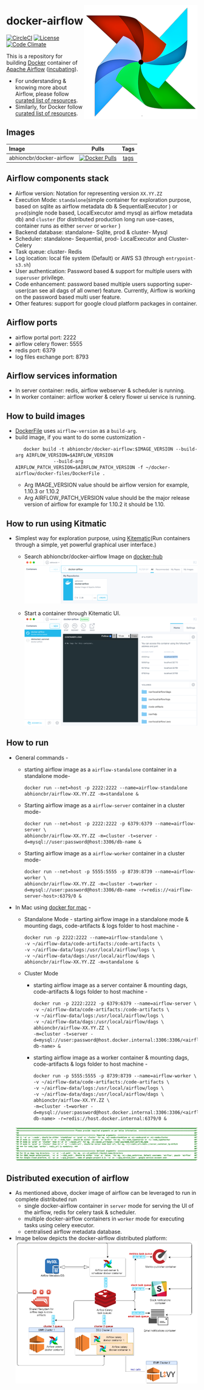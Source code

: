 [<img src="https://github.com/abhioncbr/docker-airflow/raw/master/airflow-logo.png" align="right">](https://airflow.apache.org/)
# docker-airflow
[![CircleCI](https://circleci.com/gh/abhioncbr/docker-airflow/tree/master.svg?style=svg)](https://circleci.com/gh/abhioncbr/docker-airflow/tree/master)
[![License](http://img.shields.io/:license-Apache%202-blue.svg)](http://www.apache.org/licenses/LICENSE-2.0.txt)
[![Code Climate](https://codeclimate.com/github/codeclimate/codeclimate/badges/gpa.svg)](https://codeclimate.com/github/abhioncbr/docker-airflow)

This is a repository for building [Docker](https://www.docker.com/) container of [Apache Airflow](https://airflow.apache.org/) ([incubating](https://incubator.apache.org/)).

* For understanding & knowing more about Airflow, please follow [curated list of resources](https://github.com/jghoman/awesome-apache-airflow).
* Similarly, for Docker follow [curated list of resources](https://github.com/veggiemonk/awesome-docker).

## Images

|Image|Pulls|Tags|
|:---|:---:|:---:|
|abhioncbr/docker-airflow|[![Docker Pulls](https://img.shields.io/docker/pulls/abhioncbr/docker-airflow.svg)](https://cloud.docker.com/u/abhioncbr/repository/docker/abhioncbr/docker-airflow)|[tags](https://cloud.docker.com/repository/docker/abhioncbr/docker-airflow/tags)|

## Airflow components stack
- Airflow version: Notation for representing version `XX.YY.ZZ`
- Execution Mode: `standalone`(simple container for exploration purpose, based on sqlite as airflow metadata db & SequentialExecutor ) or `prod`(single node based, LocalExecutor amd mysql as airflow metadata db) and `cluster` (for distributed production long run use-cases, container runs as either `server` or `worker` )
- Backend database: standalone- Sqlite, prod & cluster- Mysql
- Scheduler: standalone- Sequential, prod- LocalExecutor and Cluster- Celery
- Task queue: cluster- Redis
- Log location: local file system (Default) or AWS S3 (through `entrypoint-s3.sh`)
- User authentication: Password based & support for multiple users with `superuser` privilege.
- Code enhancement: password based multiple users supporting super-user(can see all dags of all owner) feature. Currently, Airflow is working on the password based multi user feature.
- Other features: support for google cloud platform packages in container.

## Airflow ports
- airflow portal port: 2222
- airflow celery flower: 5555
- redis port: 6379
- log files exchange port: 8793

## Airflow services information
- In server container: redis, airflow webserver & scheduler is running.
- In worker container: airflow worker & celery flower ui service is running.

## How to build images
* [DockerFile](docker-files/Dockerfile) uses `airflow-version` as a `build-arg`.
* build image, if you want to do some customization - 
    ```shell 
       docker build -t abhioncbr/docker-airflow:$IMAGE_VERSION --build-arg AIRFLOW_VERSION=$AIRFLOW_VERSION
                  --build-arg AIRFLOW_PATCH_VERSION=$AIRFLOW_PATCH_VERSION -f ~/docker-airflow/docker-files/DockerFile .
    ```
    * Arg IMAGE_VERSION value should be airflow version for example, 1.10.3 or 1.10.2
    * Arg AIRFLOW_PATCH_VERSION value should be the major release version of airflow for example for 1.10.2 it should be 1.10.

## How to run using Kitmatic
* Simplest way for exploration purpose, using [Kitematic](https://kitematic.com)(Run containers through a simple, yet powerful graphical user interface.) 
    * Search abhioncbr/docker-airflow Image on [docker-hub](https://hub.docker.com/r/abhioncbr/docker-airflow/) 
        [<img src="search-docker-airflow-Kitematic.png" alt="search-docker-airflow-Kitematic">](search-docker-airflow-Kitematic.png)
    
    * Start a container through Kitematic UI.
        [<img src="run-docker-airflow-Kitematic.png" alt="run-docker-airflow-Kitematic">](run-docker-airflow-Kitematic.png)

## How to run
* General commands -
    * starting airflow image as a `airflow-standalone` container in a standalone mode-
        ```shell
        docker run --net=host -p 2222:2222 --name=airflow-standalone abhioncbr/airflow-XX.YY.ZZ -m=standalone &
        ```
    
    * Starting airflow image as a `airflow-server` container in a cluster mode-
        ```shell
        docker run --net=host -p 2222:2222 -p 6379:6379 --name=airflow-server \
        abhioncbr/airflow-XX.YY.ZZ -m=cluster -t=server -d=mysql://user:password@host:3306/db-name &
        ```

    * Starting airflow image as a `airflow-worker` container in a cluster mode-
        ```shell
        docker run --net=host -p 5555:5555 -p 8739:8739 --name=airflow-worker \
        abhioncbr/airflow-XX.YY.ZZ -m=cluster -t=worker -d=mysql://user:password@host:3306/db-name -r=redis://<airflow-server-host>:6379/0 &
        ```

* In Mac using [docker for mac](https://docs.docker.com/docker-for-mac/install/) -
    * Standalone Mode - starting airflow image in a standalone mode & mounting dags, code-artifacts & logs folder to host machine -
        ```shell
        docker run -p 2222:2222 --name=airflow-standalone \
        -v ~/airflow-data/code-artifacts:/code-artifacts \
        -v ~/airflow-data/logs:/usr/local/airflow/logs \
        -v ~/airflow-data/dags:/usr/local/airflow/dags \
        abhioncbr/airflow-XX.YY.ZZ -m=standalone &
        ```     
    
    * Cluster Mode
        * starting airflow image as a server container & mounting dags, code-artifacts & logs folder to host machine -
            ```shell
            docker run -p 2222:2222 -p 6379:6379 --name=airflow-server \
            -v ~/airflow-data/code-artifacts:/code-artifacts \
            -v ~/airflow-data/logs:/usr/local/airflow/logs \
            -v ~/airflow-data/dags:/usr/local/airflow/dags \
            abhioncbr/airflow-XX.YY.ZZ \
            -m=cluster -t=server -d=mysql://user:password@host.docker.internal:3306:3306/<airflow-db-name> &
            ```
     
        * starting airflow image as a worker container & mounting dags, code-artifacts & logs folder to host machine - 
            ```shell
            docker run -p 5555:5555 -p 8739:8739 --name=airflow-worker \
            -v ~/airflow-data/code-artifacts:/code-artifacts \
            -v ~/airflow-data/logs:/usr/local/airflow/logs \
            -v ~/airflow-data/dags:/usr/local/airflow/dags \
            abhioncbr/airflow-XX.YY.ZZ \
            -m=cluster -t=worker -d=mysql://user:password@host.docker.internal:3306:3306/<airflow-db-name> -r=redis://host.docker.internal:6379/0 &   
            ``` 
    [<img src="docker-airflow-entrypoint-args.png" alt="Airflow">](docker-airflow-entrypoint-args.png)      
    
## Distributed execution of airflow
* As mentioned above, docker image of airflow can be leveraged to run in complete distributed run
    * single docker-airflow container in `server` mode for serving the UI of the airflow, redis for celery task & scheduler.
    * multiple docker-airflow containers in `worker` mode for executing tasks using celery executor.
    * centralised airflow metadata database.
* Image below depicts the docker-airflow distributed platform:
    [<img src="airflow-aws-deployment.png" alt="Distributed-Airflow">](airflow-aws-deployment.png)   

